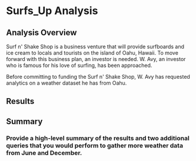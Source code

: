 # Surfs_Up Analysis

## Analysis Overview
Surf n' Shake Shop is a business venture that will provide surfboards and ice cream to locals and tourists on the island of Oahu, Hawaii. To move forward with this business plan, an investor is needed. W. Avy, an investor who is famous for his love of surfing, has been approached.

Before committing to funding the Surf n' Shake Shop, W. Avy has requested analytics on a weather dataset he has from Oahu.

## Results

### 

### 

### 

## Summary

### Provide a high-level summary of the results and two additional queries that you would perform to gather more weather data from June and December.
